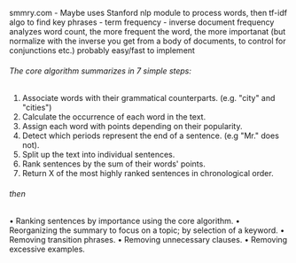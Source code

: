 
smmry.com - Maybe uses Stanford nlp module to process words, then tf-idf algo to find key phrases - term frequency - inverse document frequency analyzes word count, the more frequent the word, the more importanat (but normalize with the inverse you get from a body of documents, to control for conjunctions etc.) probably easy/fast to implement


###### The core algorithm summarizes in 7 simple steps:
1) Associate words with their grammatical counterparts. (e.g. "city" and "cities")
2) Calculate the occurrence of each word in the text.
3) Assign each word with points depending on their popularity.
4) Detect which periods represent the end of a sentence. (e.g "Mr." does not).
5) Split up the text into individual sentences.
6) Rank sentences by the sum of their words' points.
7) Return X of the most highly ranked sentences in chronological order.

###### then
• Ranking sentences by importance using the core algorithm.
• Reorganizing the summary to focus on a topic; by selection of a keyword.
• Removing transition phrases.
• Removing unnecessary clauses.
• Removing excessive examples.



